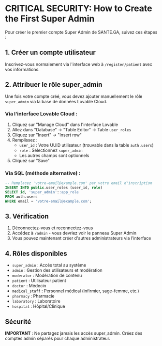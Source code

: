 # CRITICAL SECURITY: How to Create the First Super Admin

Pour créer le premier compte Super Admin de SANTE.GA, suivez ces étapes :

## 1. Créer un compte utilisateur

Inscrivez-vous normalement via l'interface web à `/register/patient` avec vos informations.

## 2. Attribuer le rôle super_admin

Une fois votre compte créé, vous devez ajouter manuellement le rôle `super_admin` via la base de données Lovable Cloud.

### Via l'interface Lovable Cloud :

1. Cliquez sur "Manage Cloud" dans l'interface Lovable
2. Allez dans "Database" → "Table Editor" → Table `user_roles`
3. Cliquez sur "Insert" → "Insert row"
4. Remplissez :
   - `user_id` : Votre UUID utilisateur (trouvable dans la table `auth.users`)
   - `role` : Sélectionnez `super_admin`
   - Les autres champs sont optionnels
5. Cliquez sur "Save"

### Via SQL (méthode alternative) :

```sql
-- Remplacez 'votre-email@example.com' par votre email d'inscription
INSERT INTO public.user_roles (user_id, role)
SELECT id, 'super_admin'::app_role
FROM auth.users
WHERE email = 'votre-email@example.com';
```

## 3. Vérification

1. Déconnectez-vous et reconnectez-vous
2. Accédez à `/admin` - vous devriez voir le panneau Super Admin
3. Vous pouvez maintenant créer d'autres administrateurs via l'interface

## 4. Rôles disponibles

- `super_admin` : Accès total au système
- `admin` : Gestion des utilisateurs et modération
- `moderator` : Modération de contenu
- `patient` : Utilisateur patient
- `doctor` : Médecin
- `medical_staff` : Personnel médical (infirmier, sage-femme, etc.)
- `pharmacy` : Pharmacie
- `laboratory` : Laboratoire
- `hospital` : Hôpital/Clinique

## Sécurité

**IMPORTANT** : Ne partagez jamais les accès super_admin. Créez des comptes admin séparés pour chaque administrateur.
